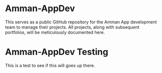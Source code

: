 # Amman-AppDev
This serves as a public GitHub repository for the Amman App development team to manage their projects. All projects, along with subsequent portfolios, will be meticulously documented here.




# Amman-AppDev Testing

This is a test to see if this will goes up there.